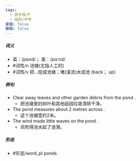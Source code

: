 ```yaml
---
tags:
  - 首字母/P
  - 级别/中考
掌握: false
模糊: false
---
```

##### 词义
- 英：/pɒnd/； 美：/pɑːnd/
- #词性/n  池塘(尤指人工的)
- #词性/v  把…挖成池塘；堵(溪流)水成池 (back； up)
##### 例句
- Clear away leaves and other garden debris from the pond .
	- 把池塘里的树叶和其他庭园垃圾清除干净。
- The pond measures about 2 metres across .
	- 这个池塘宽约2米。
- The wind made little waves on the pond .
	- 风吹得池水起了涟漪。
##### 形态
- #形态/word_pl ponds
